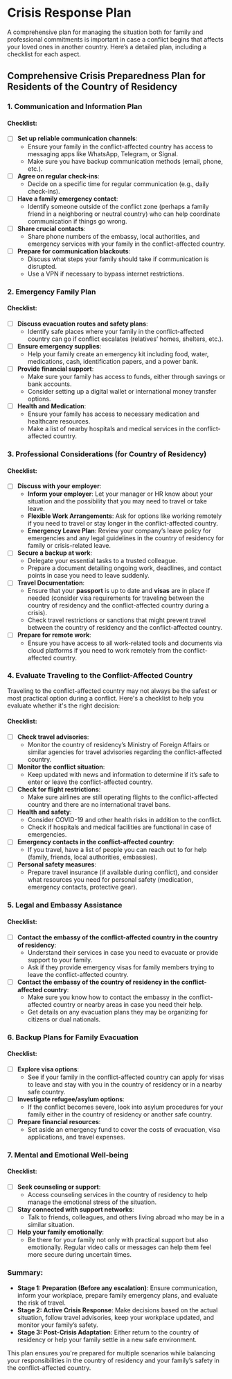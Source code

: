 # Crisis Response Plan
A comprehensive plan for managing the situation both for family and professional commitments is important in case a conflict begins that affects your loved ones in another country. Here’s a detailed plan, including a checklist for each aspect.

## **Comprehensive Crisis Preparedness Plan for Residents of the Country of Residency**

### 1. **Communication and Information Plan**
#### Checklist:
- [ ] **Set up reliable communication channels**:
    - Ensure your family in the conflict-affected country has access to messaging apps like WhatsApp, Telegram, or Signal.
    - Make sure you have backup communication methods (email, phone, etc.).
- [ ] **Agree on regular check-ins**: 
    - Decide on a specific time for regular communication (e.g., daily check-ins).
- [ ] **Have a family emergency contact**:
    - Identify someone outside of the conflict zone (perhaps a family friend in a neighboring or neutral country) who can help coordinate communication if things go wrong.
- [ ] **Share crucial contacts**:
    - Share phone numbers of the embassy, local authorities, and emergency services with your family in the conflict-affected country.
- [ ] **Prepare for communication blackouts**:
    - Discuss what steps your family should take if communication is disrupted.
    - Use a VPN if necessary to bypass internet restrictions.

### 2. **Emergency Family Plan**
#### Checklist:
- [ ] **Discuss evacuation routes and safety plans**:
    - Identify safe places where your family in the conflict-affected country can go if conflict escalates (relatives’ homes, shelters, etc.).
- [ ] **Ensure emergency supplies**:
    - Help your family create an emergency kit including food, water, medications, cash, identification papers, and a power bank.
- [ ] **Provide financial support**:
    - Make sure your family has access to funds, either through savings or bank accounts.
    - Consider setting up a digital wallet or international money transfer options.
- [ ] **Health and Medication**:
    - Ensure your family has access to necessary medication and healthcare resources.
    - Make a list of nearby hospitals and medical services in the conflict-affected country.

### 3. **Professional Considerations (for Country of Residency)**
#### Checklist:
- [ ] **Discuss with your employer**:
    - **Inform your employer**: Let your manager or HR know about your situation and the possibility that you may need to travel or take leave.
    - **Flexible Work Arrangements**: Ask for options like working remotely if you need to travel or stay longer in the conflict-affected country.
    - **Emergency Leave Plan**: Review your company’s leave policy for emergencies and any legal guidelines in the country of residency for family or crisis-related leave.
- [ ] **Secure a backup at work**:
    - Delegate your essential tasks to a trusted colleague.
    - Prepare a document detailing ongoing work, deadlines, and contact points in case you need to leave suddenly.
- [ ] **Travel Documentation**:
    - Ensure that your **passport** is up to date and **visas** are in place if needed (consider visa requirements for traveling between the country of residency and the conflict-affected country during a crisis).
    - Check travel restrictions or sanctions that might prevent travel between the country of residency and the conflict-affected country.
- [ ] **Prepare for remote work**:
    - Ensure you have access to all work-related tools and documents via cloud platforms if you need to work remotely from the conflict-affected country.

### 4. **Evaluate Traveling to the Conflict-Affected Country**
Traveling to the conflict-affected country may not always be the safest or most practical option during a conflict. Here's a checklist to help you evaluate whether it's the right decision:

#### Checklist:
- [ ] **Check travel advisories**: 
    - Monitor the country of residency’s Ministry of Foreign Affairs or similar agencies for travel advisories regarding the conflict-affected country.
- [ ] **Monitor the conflict situation**: 
    - Keep updated with news and information to determine if it’s safe to enter or leave the conflict-affected country.
- [ ] **Check for flight restrictions**:
    - Make sure airlines are still operating flights to the conflict-affected country and there are no international travel bans.
- [ ] **Health and safety**:
    - Consider COVID-19 and other health risks in addition to the conflict.
    - Check if hospitals and medical facilities are functional in case of emergencies.
- [ ] **Emergency contacts in the conflict-affected country**:
    - If you travel, have a list of people you can reach out to for help (family, friends, local authorities, embassies).
- [ ] **Personal safety measures**:
    - Prepare travel insurance (if available during conflict), and consider what resources you need for personal safety (medication, emergency contacts, protective gear).

### 5. **Legal and Embassy Assistance**
#### Checklist:
- [ ] **Contact the embassy of the conflict-affected country in the country of residency**:
    - Understand their services in case you need to evacuate or provide support to your family.
    - Ask if they provide emergency visas for family members trying to leave the conflict-affected country.
- [ ] **Contact the embassy of the country of residency in the conflict-affected country**:
    - Make sure you know how to contact the embassy in the conflict-affected country or nearby areas in case you need their help.
    - Get details on any evacuation plans they may be organizing for citizens or dual nationals.

### 6. **Backup Plans for Family Evacuation**
#### Checklist:
- [ ] **Explore visa options**:
    - See if your family in the conflict-affected country can apply for visas to leave and stay with you in the country of residency or in a nearby safe country.
- [ ] **Investigate refugee/asylum options**:
    - If the conflict becomes severe, look into asylum procedures for your family either in the country of residency or another safe country.
- [ ] **Prepare financial resources**:
    - Set aside an emergency fund to cover the costs of evacuation, visa applications, and travel expenses.

### 7. **Mental and Emotional Well-being**
#### Checklist:
- [ ] **Seek counseling or support**:
    - Access counseling services in the country of residency to help manage the emotional stress of the situation.
- [ ] **Stay connected with support networks**:
    - Talk to friends, colleagues, and others living abroad who may be in a similar situation.
- [ ] **Help your family emotionally**:
    - Be there for your family not only with practical support but also emotionally. Regular video calls or messages can help them feel more secure during uncertain times.

### Summary:
- **Stage 1: Preparation (Before any escalation)**: Ensure communication, inform your workplace, prepare family emergency plans, and evaluate the risk of travel.
- **Stage 2: Active Crisis Response**: Make decisions based on the actual situation, follow travel advisories, keep your workplace updated, and monitor your family’s safety.
- **Stage 3: Post-Crisis Adaptation**: Either return to the country of residency or help your family settle in a new safe environment.


This plan ensures you're prepared for multiple scenarios while balancing your responsibilities in the country of residency and your family’s safety in the conflict-affected country.
